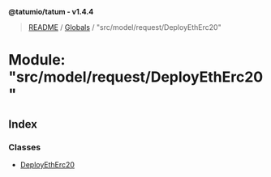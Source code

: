 **@tatumio/tatum - v1.4.4**

> [README](../README.md) / [Globals](../globals.md) / "src/model/request/DeployEthErc20"

# Module: "src/model/request/DeployEthErc20"

## Index

### Classes

* [DeployEthErc20](../classes/_src_model_request_deployetherc20_.deployetherc20.md)
